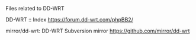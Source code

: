 Files related to DD-WRT

DD-WRT :: Index
https://forum.dd-wrt.com/phpBB2/

mirror/dd-wrt: DD-WRT Subversion mirror
https://github.com/mirror/dd-wrt
